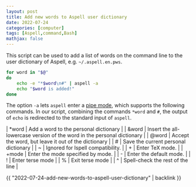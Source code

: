 ```yaml
---
layout: post
title: Add new words to Aspell user dictionary
date: 2022-07-24
categories: [computer]
tags: [Aspell,command,Bash]
mathjax: false
---
```


This script can be used to add a list of words on the command line to the user dictionary of Aspell, e.g. `~/.aspell.en.pws`.

```bash
for word in "$@"
do
    echo -e "*$word\n#" | aspell -a
    echo "$word is added!"
done 
```

The option `-a` lets `aspell` enter a [pipe mode](http://aspell.net/man-html/Through-A-Pipe.html), which supports the following commands. In our script, combining the commands `*word` and `#`, the output of `echo` is redirected to the standard input of `aspell`.

| \*word | Add a word to the personal dictionary                                   |
| &word  | Insert the all-lowercase version of the word in the personal dictionary |
| @word  | Accept the word, but leave it out of the dictionary                     |
| #      | Save the current personal dictionary                                    |
| ~      | Ignored for Ispell compatibility.                                       |
| +      | Enter TeX mode.                                                         |
| +mode  | Enter the mode specified by mode.                                       |
| -      | Enter the default mode.                                                 |
| !      | Enter terse mode                                                        |
| %      | Exit terse mode                                                         |
| ^      | Spell-check the rest of the line                                        |

{{ "2022-07-24-add-new-words-to-aspell-user-dictionary" | backlink }}
